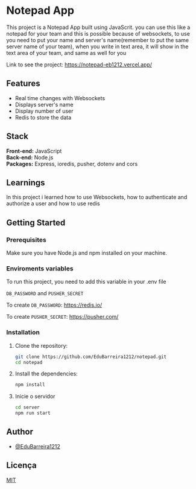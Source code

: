 # Notepad App

This project is a Notepad App built using JavaScrit. you can use this like a notepad for your team and this is possible because of websockets, to use you need to put your name and server's name(remember to put the same server name of your team), when you write in text area, it will show in the text area of your team, and same as well for you

Link to see the project: https://notepad-eb1212.vercel.app/

## Features

* Real time changes with Websockets
* Displays server's name
* Display number of user
* Redis to store the data


## Stack

**Front-end:** JavaScript  
**Back-end:** Node.js  
**Packages:** Express, ioredis, pusher, dotenv and cors

## Learnings

In this project i learned how to use Websockets, how to authenticate and authorize a user and how to use redis

## Getting Started

### Prerequisites

Make sure you have Node.js and npm installed on your machine.

### Enviroments variables

To run this project, you need to add this variable in your .env file

`DB_PASSWORD` and `PUSHER_SECRET`

To create `DB_PASSWORD`: https://redis.io/

To create `PUSHER_SECRET`: https://pusher.com/


### Installation

1. Clone the repository:

    ```bash
    git clone https://github.com/EduBarreira1212/notepad.git
    cd notepad
    ```

2. Install the dependencies:

    ```bash
    npm install
    ```
3. Inicie o servidor

    ```bash
    cd server
    npm run start
    ```
## Author

- [@EduBarreira1212](https://github.com/EduBarreira1212)


## Licença

[MIT](https://choosealicense.com/licenses/mit/)